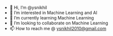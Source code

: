 - 👋 Hi, I’m @ysnikhil
- 👀 I’m interested in Machine Learning and AI
- 🌱 I’m currently learning Machine Learning
- 💞️ I’m looking to collaborate on Machine Learning
- 📫 How to reach me @ ysnikhil2010@gmail.com

<!---
ysnikhil/ysnikhil is a ✨ special ✨ repository because its `README.md` (this file) appears on your GitHub profile.
You can click the Preview link to take a look at your changes.
--->
